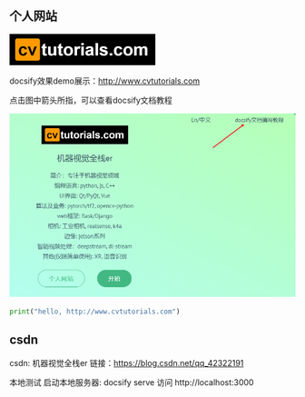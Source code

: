 ## 个人网站

![](./assets/cvtutorials.png)

docsify效果demo展示：http://www.cvtutorials.com

点击图中箭头所指，可以查看docsify文档教程

![](/assets/hello.png)


```python
print("hello, http://www.cvtutorials.com")
```
## csdn
csdn: 机器视觉全栈er
链接：https://blog.csdn.net/qq_42322191

本地测试
启动本地服务器: docsify serve 访问 http://localhost:3000